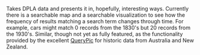 Takes DPLA data and presents it in, hopefully, interesting ways.  Currently there is a searchable map and a
searchable visualization to see how the frequency of results matching a search term changes through time. For example, cars
might match 0 records from the 1830's but 20 records from the 1930's.  Similar, though not yet as fully featured,
 as the functionality provided by the excellent
<a href="http://dhistory.org/querypic/">QueryPic</a> for historic data from Australia and New Zealand.